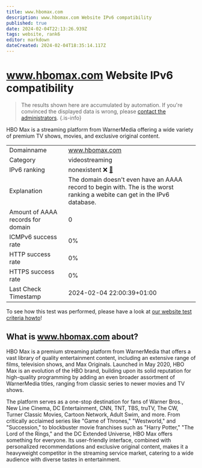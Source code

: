 ```yaml
---
title: www.hbomax.com
description: www.hbomax.com Website IPv6 compatibility
published: true
date: 2024-02-04T22:13:26.939Z
tags: website, rank6
editor: markdown
dateCreated: 2024-02-04T18:35:14.117Z
---
```


# www.hbomax.com Website IPv6 compatibility

> The results shown here are accumulated by automation. If you're convinced the displayed data is wrong, please [contact the administrators](/howto/chat). 
{.is-info}

HBO Max is a streaming platform from WarnerMedia offering a wide variety of premium TV shows, movies, and exclusive original content.


|   |   |
| - | - |
| Domainname | www.hbomax.com
| Category | videostreaming |
| IPv6 ranking | nonexistent :x: [🔗](/howto/ranking) |
| Explanation | The domain doesn't even have an AAAA record to begin with. The is the worst ranking a webite can get in the IPv6 database. |
| Amount of AAAA records for domain | 0 |
| ICMPv6 success rate | 0%|
| HTTP success rate | 0% |
| HTTPS success rate | 0% |
| Last Check Timestamp | 2024-02-04 22:00:39+01:00 |

To see how this test was performed, please have a look at [our website test criteria howto](/howto/testcriteria/website)!


## What is www.hbomax.com about?
HBO Max is a premium streaming platform from WarnerMedia that offers a vast library of quality entertainment content, including an extensive range of films, television shows, and Max Originals. Launched in May 2020, HBO Max is an evolution of the HBO brand, building upon its solid reputation for high-quality programming by adding an even broader assortment of WarnerMedia titles, ranging from classic series to newer movies and TV shows.

The platform serves as a one-stop destination for fans of Warner Bros., New Line Cinema, DC Entertainment, CNN, TNT, TBS, truTV, The CW, Turner Classic Movies, Cartoon Network, Adult Swim, and more. From critically acclaimed series like "Game of Thrones," "Westworld," and "Succession," to blockbuster movie franchises such as "Harry Potter," "The Lord of the Rings," and the DC Extended Universe, HBO Max offers something for everyone. Its user-friendly interface, combined with personalized recommendations and exclusive original content, makes it a heavyweight competitor in the streaming service market, catering to a wide audience with diverse tastes in entertainment.



